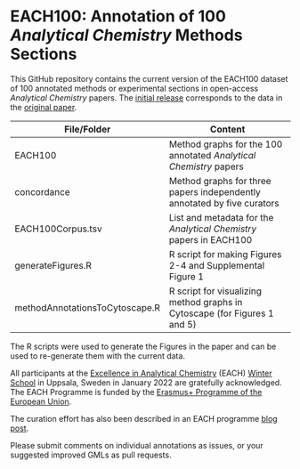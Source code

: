 # EACH100: Annotation of 100 *Analytical Chemistry* Methods Sections

This GitHub repository contains the current version of the EACH100 dataset of 100 annotated methods or experimental sections in open-access *Analytical Chemistry* papers. The [initial release]() corresponds to the data in the [original paper](https://pubs.acs.org/doi/10.1021/acs.analchem.2c03565).

| File/Folder                     | Content                                                                   |
| --------------------------------|---------------------------------------------------------------------------|
| EACH100                         | Method graphs for the 100 annotated *Analytical Chemistry* papers           |
| concordance                     | Method graphs for three papers independently annotated by five curators   |
| EACH100Corpus.tsv               | List and metadata for the *Analytical Chemistry* papers in EACH100          |
| generateFigures.R               | R script for making Figures 2-4 and Supplemental Figure 1                 |
| methodAnnotationsToCytoscape.R  | R script for visualizing method graphs in Cytoscape (for Figures 1 and 5) |

The R scripts were used to generate the Figures in the paper and can be used to re-generate them with the current data.

All participants at the [Excellence in Analytical Chemistry](https://each.ut.ee/EACH/)
(EACH) [Winter School](https://each.ut.ee/EACH/each-winter-school/) in Uppsala, Sweden in January 2022 are gratefully acknowledged. The EACH Programme is funded by the [Erasmus+ Programme of the European Union](https://erasmus-plus.ec.europa.eu/projects/search/details/586571-EPP-1-2017-1-EE-EPPKA1-JMD-MOB).

The curation effort has also been described in an EACH programme [blog post](https://each.ut.ee/EACH/collaborative-work-by-each-students-published-in-analytical-chemistry/).

Please submit comments on individual annotations as issues, or your suggested improved GMLs as pull requests.
